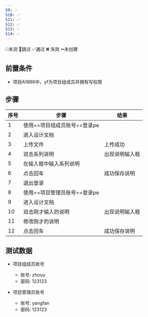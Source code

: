 ```yaml
---
S9: ✅
S10: ✅
S11: ✅
S12: ✅
S13: ✅
S14: ✅
---
```

◻️未测    🚫跳过     ✅通过    ❌ 失败    ➖未创建

## 前置条件

- 项目A1886中，yf为项目组成员并拥有写权限

## 步骤

| 序号  | 步骤                | 结果      |
| --- | ----------------- | ------- |
| 1   | 使用==项目组成员账号==登录pe |         |
| 2   | 进入设计文档            |         |
| 3   | 上传文件              | 上传成功    |
| 4   | 双击系列说明            | 出现说明输入框 |
| 5   | 在输入框中输入系列说明       |         |
| 6   | 点击回车              | 成功保存说明  |
| 7   | 退出登录              |         |
| 8   | 使用==项目管理员账号==登录pe |         |
| 9   | 进入设计文档            |         |
| 10  | 双击刚才输入的说明         | 出现说明输入框 |
| 11  | 修改刚才的说明           |         |
| 12  | 点击回车              | 成功保存说明  |

## 测试数据

- 项目组成员账号
	- 账号: zhouu
	- 密码: 123123

- 项目管理员账号
	- 账号: yangfan
	- 密码: 123123
